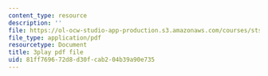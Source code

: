```yaml
---
content_type: resource
description: ''
file: https://ol-ocw-studio-app-production.s3.amazonaws.com/courses/sts-081-innovation-systems-for-science-technology-energy-manufacturing-and-health-spring-2017/81ff769672d8d30fcab204b39a90e735_on1rmY3Tw5U.pdf
file_type: application/pdf
resourcetype: Document
title: 3play pdf file
uid: 81ff7696-72d8-d30f-cab2-04b39a90e735
---
```


